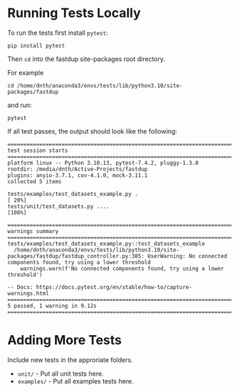 # Running Tests Locally

To run the tests first install `pytest`:

```
pip install pytest
```

Then `cd` into the fastdup site-packages root directory. 

For example

```
cd /home/dnth/anaconda3/envs/tests/lib/python3.10/site-packages/fastdup
```

and run:

```
pytest
```

If all test passes, the output should look like the following:

```shell
========================================================================================== test session starts ===========================================================================================
platform linux -- Python 3.10.13, pytest-7.4.2, pluggy-1.3.0
rootdir: /media/dnth/Active-Projects/fastdup
plugins: anyio-3.7.1, cov-4.1.0, mock-3.11.1
collected 5 items                                                                                                                                                                                        

tests/examples/test_datasets_example.py .                                                                                                                                                          [ 20%]
tests/unit/test_datasets.py ....                                                                                                                                                                   [100%]

============================================================================================ warnings summary ============================================================================================
tests/examples/test_datasets_example.py::test_datasets_example
  /home/dnth/anaconda3/envs/tests/lib/python3.10/site-packages/fastdup/fastdup_controller.py:385: UserWarning: No connected components found, try using a lower threshold
    warnings.warn(f'No connected components found, try using a lower threshold')

-- Docs: https://docs.pytest.org/en/stable/how-to/capture-warnings.html
====================================================================================== 5 passed, 1 warning in 9.12s ======================================================================================
```

# Adding More Tests
Include new tests in the approriate folders.

+ `unit/` - Put all unit tests here. 
+ `examples/` - Put all examples tests here.